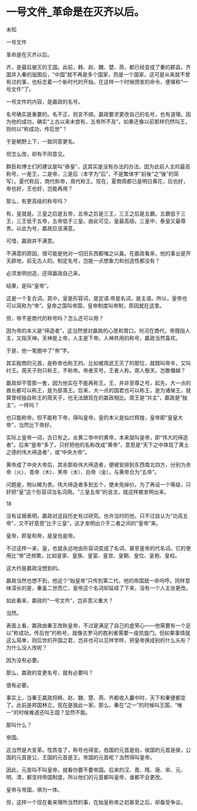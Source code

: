 # 一号文件_革命是在灭齐以后。

未知

一号文件

革命是在灭齐以后。

齐，是最后被灭的王国。此前，韩、赵、魏、楚、燕，都已经变成了秦的郡县。齐国并入秦的版图后，“中国”就不再是多个国家，而是一个国家。这可是从来就不曾有过的事，也标志着一个新时代的开始。在这样一个时候颁发的命令，便堪称“一号文件”了。

一号文件的内容，是嬴政的名号。

名号确实是重要的。名不正，则言不顺。嬴政要求更改自己的名号，也有道理。因为他的成功，确实“上古以来未尝有，五帝所不及”。如果还像以前那样仍然叫王，则何以“称成功，传后世”？

于是朝野上下，一致同意更名。

但怎么改，却有不同意见。

群臣和博士们的建议是叫“泰皇”，这其实是没有办法的办法。因为此前人主的最高称号，一是王，二是帝，三是后（本字为“后”，不是繁体字“前後”之“後”的简写）。夏代称后，商代称帝，周代称王。现在，夏商周都已是明日黄花，后也好，帝也好，王也好，岂能再用？

那么，有更高级的称号吗？

有，皇就是。三皇之后是五帝，五帝之后是三王，三王之后是五霸。五霸低于三王，三王低于五帝，五帝低于三皇。由此可见，皇最高级。三皇中，泰皇又最尊贵。以此为号，嬴政应该满意。

可惜，嬴政并不满意。

不满意的原因，很可能是他对一切旧东西都嗤之以鼻。在嬴政看来，他的事业是开天辟地，前无古人的。制定名号，岂能一点想象力和创造性都没有？

必须发明创造，还得嬴政自己来。

结果，是叫“皇帝”。

这是一个复合词。其中，皇是形容词，是定语.帝是名词，是主语。所以，皇帝也可以简称为“帝”。皇帝之国叫帝国，皇帝制度叫帝制，原因就在这里。

但，帝不是商代的称号吗？怎么还可以用？

因为帝的本义是“缔造者”，这当然很对嬴政的心思和胃口。何况在商代，帝既指人主，又指天神。天神是上帝，人主是下帝。人神共用的称号，嬴政当然喜欢。

于是，他一笔圈中了“帝”字。

其实殷商的元首，是称帝也称王的。比如被周武王灭了的那位，就既叫帝辛，又叫纣王。周天子则只称王，不称帝。帝者天号，王者人称。周人敬天，岂敢僭越？

嬴政却不管那一套，因为他实在不能再称王。王，并非至尊之号。起先，大一点的酋长都可以称王，是为部落王。后来，大一点的国君也可以称王，是为诸侯王。就算曾经独自称王的周天子，也无法跟现在的嬴政相比。周王是“共主”，嬴政是“独主”，一样吗？

也只能称帝。但不能称下帝，得叫皇帝。皇的本义是灿烂辉煌，皇帝即“皇皇大帝”，当然比下帝好。

实际上皇帝一词，古已有之。炎黄二帝中的黄帝，本来就叫皇帝，即“伟大的缔造者”。后来“皇帝”多了，只好把他的名称改成“黄帝”，意思是“天下之中体现了黄土之德的伟大缔造者”，或“中央大帝”。

黄帝成了中央大帝后，其余那些伟大缔造者，便被安排到东西南北四方，分别为赤帝（火）、青帝（木）、黑帝（水）、白帝（金），与黄帝合为“五帝”。

问题是，物以稀为贵。伟大缔造者多到五个，便未免掉价。为了再设一个等级，只好把“皇”这个形容词当名词用。“三皇五帝”的说法，就这样被发明出来。

18

没有证据表明，嬴政对这段历史有过研究。也许当时的他，只不过自认为“功高五帝”，又不好意思“比于三皇”，这才发明出介于二者之间的“皇帝”来。

皇帝，即皇和帝，是皇也是帝。

不过这样一来，皇，也就永远地由形容词变成了名词，甚至皇帝的代名词。它的使用比“帝”还频繁，比如皇家、皇族、皇室、皇宫、皇朝、皇位、皇袍、皇权。

这大约是嬴政没想到的。

嬴政当然也想不到，他这个“始皇帝”只传到第二代，他的帝国就一命呜呼。同样意味深长的是，秦虽二世而亡，皇帝这个名词却延续了下来，没有一个人主张更改。

如此看来，嬴政的“一号文件”，岂非意义重大？

当然。

表面上看，嬴政由秦王改称皇帝，不过是满足了自己的虚荣心——他需要有一个足以“称成功，传后世”的称号，就像古罗马的胜利者需要一座凯旋门。但如果事情就这么简单，则后世的开国之君，岂非也可以见样学样，把皇帝换成别的什么头衔？为什么没人改呢？

因为没有必要。

那么，嬴政的变更名号，就有必要吗？

很有必要。

事实上，当秦王嬴政将韩、赵、魏、楚、燕、齐都收入囊中时，天下和秦便都变了。此前是邦国林立，现在是独此一家。那么，秦在“之一”的时候叫王国，“唯一”的时候难道还叫王国？显然不能。

那叫什么？

帝国。

这当然是大变革。性质变了，称号也得变。伯国的元首是伯，侯国的元首是侯，公国的元首是公，王国的元首是王。帝国的元首呢？当然得叫皇帝。

因此，元首叫不叫皇帝，就看你要不要帝国。后来的汉、晋、隋、唐、宋、元、明、清，都坚持帝国制度，所以他们的元首都叫皇帝，谁都不会更改。

皇帝与帝国，俱为一体。

但，这样一个现在看来理所当然的事，在始皇称帝之初甚至之后，却备受争议。